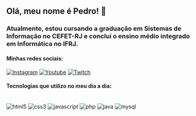 
## Olá, meu nome é Pedro! 👋

### Atualmente, estou cursando a graduação em Sistemas de Informação no CEFET-RJ e concluí o ensino médio integrado em Informática no IFRJ.

#### Minhas redes sociais:



[![Instagram](https://img.shields.io/badge/Instagram-E4405F?style=for-the-badge&logo=instagram&logoColor=white)](https://www.instagram.com/pedrosampaiob4/?show_story_unavailable=1)
[![Youtube](https://img.shields.io/badge/YouTube-FF0000?style=for-the-badge&logo=youtube&logoColor=white)](https://www.youtube.com/@pbs1097)
[![Twitch](https://img.shields.io/badge/Twitch-9146FF?style=for-the-badge&logo=twitch&logoColor=white)](https://www.twitch.tv/pbs040)


#### Tecnologias que utilizo no meu dia a dia:
<div style="display: inline_block"><br/>
    <img align="center" alt="html5" src="https://img.shields.io/badge/HTML5-E34F26?style=for-the-badge&logo=html5&logoColor=white">
    <img align="center" alt="css3" src="https://img.shields.io/badge/CSS3-1572B6?style=for-the-badge&logo=css3&logoColor=white">
    <img align="center" alt="javascript" src="https://img.shields.io/badge/JavaScript-F7DF1E?style=for-the-badge&logo=javascript&logoColor=black">
    <img align="center" alt="php" src="https://img.shields.io/badge/PHP-777BB4?style=for-the-badge&logo=php&logoColor=white">
     <img align="center" alt="java" src="https://img.shields.io/badge/Java-ED8B00?style=for-the-badge&logo=openjdk&logoColor=white">
     <img align="center" alt="mysql" src="https://img.shields.io/badge/MySQL-00000F?style=for-the-badge&logo=mysql&logoColor=white">
</div>

